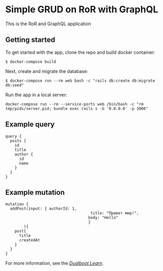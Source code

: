 # Simple GRUD on RoR with GraphQL
This is the RoR and GraphQL application
## Getting started

To get started with the app, clone the repo and build docker container:

```
$ docker-compose build
```

Next, create and migrate the database:

```
$ docker-compose run --rm web bash -c "rails db:create db:migrate db:seed"
```
Run the app in a local server:
```
docker-compose run --rm --service-ports web /bin/bash -c "rm tmp/pids/server.pid; bundle exec rails s -b '0.0.0.0' -p 3000"
```

## Example query
```
query {
  posts {
    id
    title
    author {
      id
      name
    }
  }
}
```
## Example mutation
```
mutation {
  addPost(input: { authorId: 1, 
									 title: "Привет мир!",
    								body: "Hello"
									}
		){
    post{
      title
      createdAt
    }
  }
}
```

For more information, see the
[*Dualboot Learn*](https://fullstack-learning.firebaseapp.com/).
